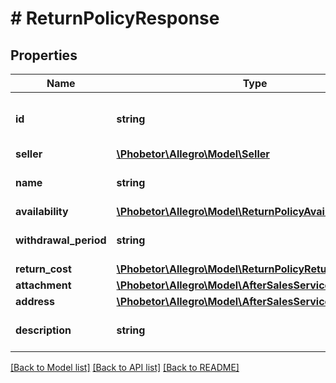 # # ReturnPolicyResponse

## Properties

Name | Type | Description | Notes
------------ | ------------- | ------------- | -------------
**id** | **string** | The ID of the return policy definition. | [optional]
**seller** | [**\Phobetor\Allegro\Model\Seller**](Seller.md) |  | [optional]
**name** | **string** | Return policy name. | [optional]
**availability** | [**\Phobetor\Allegro\Model\ReturnPolicyAvailability**](ReturnPolicyAvailability.md) |  | [optional]
**withdrawal_period** | **string** | Period in ISO 8601 format. | [optional]
**return_cost** | [**\Phobetor\Allegro\Model\ReturnPolicyReturnCost**](ReturnPolicyReturnCost.md) |  | [optional]
**attachment** | [**\Phobetor\Allegro\Model\AfterSalesServicesAttachment**](AfterSalesServicesAttachment.md) |  | [optional]
**address** | [**\Phobetor\Allegro\Model\AfterSalesServicesAddress**](AfterSalesServicesAddress.md) |  | [optional]
**description** | **string** | Return policy description. | [optional]

[[Back to Model list]](../../README.md#models) [[Back to API list]](../../README.md#endpoints) [[Back to README]](../../README.md)
